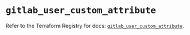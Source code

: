 # `gitlab_user_custom_attribute`

Refer to the Terraform Registry for docs: [`gitlab_user_custom_attribute`](https://registry.terraform.io/providers/gitlabhq/gitlab/18.1.0/docs/resources/user_custom_attribute).
